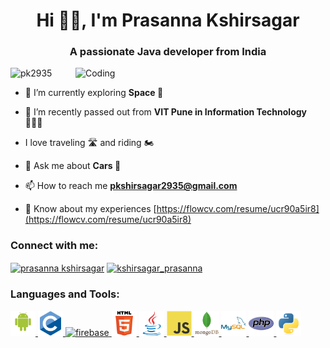 <h1 align="center">Hi 👋🏻, I'm Prasanna Kshirsagar</h1>
<h3 align="center">A passionate Java developer from India</h3>
<img align="right" alt="Coding" width="400" src="https://i.pinimg.com/originals/e4/26/70/e426702edf874b181aced1e2fa5c6cde.gif">
<p align="left"> <img src="[https://komarev.com/ghpvc/?username=pk2935&label=Profile%20views&color=0e75b6&style=flat](https://media.licdn.com/dms/image/D4D03AQHCODjDDISO8w/profile-displayphoto-shrink_400_400/0/1698164364234?e=1703721600&v=beta&t=WeETtcXK1ZAD8XbMkfMjHdJ5pqW9vHk4WO3hPUD2niM)" alt="pk2935" /> </p>

- 🔭 I’m currently exploring **Space 🚀**

- 🌱 I’m recently passed out from **VIT Pune in Information Technology 👨🏻‍💻**

- I love traveling 🛣️ and riding 🏍️

- 💬 Ask me about **Cars 🚙**

- 📫 How to reach me **pkshirsagar2935@gmail.com**

- 📄 Know about my experiences [https://flowcv.com/resume/ucr90a5ir8](https://flowcv.com/resume/ucr90a5ir8)

<h3 align="left">Connect with me:</h3>
<p align="left">
<a href="https://linkedin.com/in/prasanna kshirsagar" target="blank"><img align="center" src="https://raw.githubusercontent.com/rahuldkjain/github-profile-readme-generator/master/src/images/icons/Social/linked-in-alt.svg" alt="prasanna kshirsagar" height="30" width="40" /></a>
<a href="https://instagram.com/kshirsagar_prasanna" target="blank"><img align="center" src="https://raw.githubusercontent.com/rahuldkjain/github-profile-readme-generator/master/src/images/icons/Social/instagram.svg" alt="kshirsagar_prasanna" height="30" width="40" /></a>
</p>

<h3 align="left">Languages and Tools:</h3>
<p align="left"> <a href="https://developer.android.com" target="_blank" rel="noreferrer"> <img src="https://raw.githubusercontent.com/devicons/devicon/master/icons/android/android-original-wordmark.svg" alt="android" width="40" height="40"/> </a> <a href="https://www.cprogramming.com/" target="_blank" rel="noreferrer"> <img src="https://raw.githubusercontent.com/devicons/devicon/master/icons/c/c-original.svg" alt="c" width="40" height="40"/> </a> <a href="https://firebase.google.com/" target="_blank" rel="noreferrer"> <img src="https://www.vectorlogo.zone/logos/firebase/firebase-icon.svg" alt="firebase" width="40" height="40"/> </a> <a href="https://www.w3.org/html/" target="_blank" rel="noreferrer"> <img src="https://raw.githubusercontent.com/devicons/devicon/master/icons/html5/html5-original-wordmark.svg" alt="html5" width="40" height="40"/> </a> <a href="https://www.java.com" target="_blank" rel="noreferrer"> <img src="https://raw.githubusercontent.com/devicons/devicon/master/icons/java/java-original.svg" alt="java" width="40" height="40"/> </a> <a href="https://developer.mozilla.org/en-US/docs/Web/JavaScript" target="_blank" rel="noreferrer"> <img src="https://raw.githubusercontent.com/devicons/devicon/master/icons/javascript/javascript-original.svg" alt="javascript" width="40" height="40"/> </a> <a href="https://www.mongodb.com/" target="_blank" rel="noreferrer"> <img src="https://raw.githubusercontent.com/devicons/devicon/master/icons/mongodb/mongodb-original-wordmark.svg" alt="mongodb" width="40" height="40"/> </a> <a href="https://www.mysql.com/" target="_blank" rel="noreferrer"> <img src="https://raw.githubusercontent.com/devicons/devicon/master/icons/mysql/mysql-original-wordmark.svg" alt="mysql" width="40" height="40"/> </a> <a href="https://www.php.net" target="_blank" rel="noreferrer"> <img src="https://raw.githubusercontent.com/devicons/devicon/master/icons/php/php-original.svg" alt="php" width="40" height="40"/> </a> <a href="https://www.python.org" target="_blank" rel="noreferrer"> <img src="https://raw.githubusercontent.com/devicons/devicon/master/icons/python/python-original.svg" alt="python" width="40" height="40"/> </a> </p>
